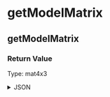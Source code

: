 # getModelMatrix

## getModelMatrix


### Return Value

  Type: mat4x3

<details><summary>JSON</summary>

```
{
  "Type": "getModelMatrix",
  "Name": "getModelMatrix",
  "Category": 1,
  "InputPins": [],
  "OutputPins": [
    {
      "Id": "",
      "Type": "mat4x3"
    }
  ]
}
```

</details>

